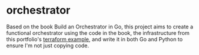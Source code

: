 # orchestrator

Based on the book Build an Orchestrator in Go, this project aims
to create a functional orchestrator using the code in the book,
the infrastructure from this portfolio's [terraform example](../terraform),
and write it in both Go and Python to ensure I'm not just copying code.
